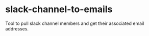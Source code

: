# slack-channel-to-emails
Tool to pull slack channel members and get their associated email addresses.
